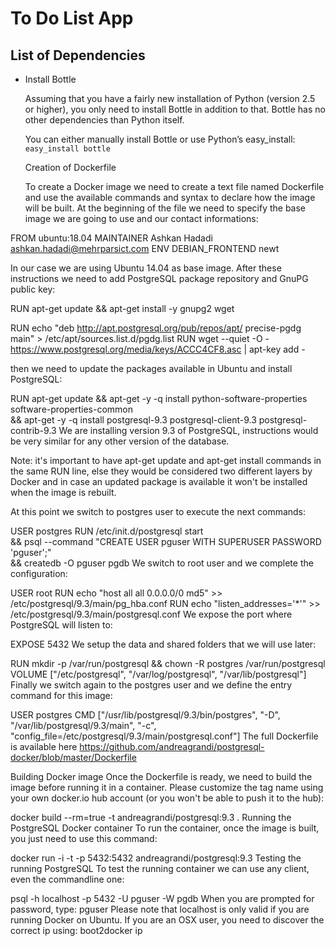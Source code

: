 # To Do List App

## List of Dependencies

- Install Bottle

  Assuming that you have a fairly new installation of Python (version 2.5 or higher), you only need to install Bottle in addition to that. Bottle has no other dependencies than Python itself.

  You can either manually install Bottle or use Python’s easy_install: `easy_install bottle`

  Creation of Dockerfile

  To create a Docker image we need to create a text file named Dockerfile and use the available commands and syntax to declare how the image will be built. At the beginning of the file we need to specify the base image we are going to use and our contact informations:

FROM ubuntu:18.04
MAINTAINER Ashkan Hadadi <ashkan.hadadi@mehrparsict.com>
ENV DEBIAN_FRONTEND newt

In our case we are using Ubuntu 14.04 as base image. After these instructions we need to add PostgreSQL package repository and GnuPG public key:

RUN apt-get update && apt-get install -y gnupg2 wget

RUN echo "deb http://apt.postgresql.org/pub/repos/apt/ precise-pgdg main" > /etc/apt/sources.list.d/pgdg.list
RUN wget --quiet -O - https://www.postgresql.org/media/keys/ACCC4CF8.asc | apt-key add -

then we need to update the packages available in Ubuntu and install PostgreSQL:

RUN apt-get update && apt-get -y -q install python-software-properties software-properties-common   
  && apt-get -y -q install postgresql-9.3 postgresql-client-9.3 postgresql-contrib-9.3
We are installing version 9.3 of PostgreSQL, instructions would be very similar for any other version of the database.

Note: it's important to have apt-get update and apt-get install commands in the same RUN line, else they would be considered two different layers by Docker and in case an updated package is available it won't be installed when the image is rebuilt.

At this point we switch to postgres user to execute the next commands:

USER postgres
RUN /etc/init.d/postgresql start   
  && psql --command "CREATE USER pguser WITH SUPERUSER PASSWORD 'pguser';"   
  && createdb -O pguser pgdb
We switch to root user and we complete the configuration:

USER root
RUN echo "host all  all    0.0.0.0/0  md5" >> /etc/postgresql/9.3/main/pg_hba.conf
RUN echo "listen_addresses='*'" >> /etc/postgresql/9.3/main/postgresql.conf
We expose the port where PostgreSQL will listen to:

EXPOSE 5432
We setup the data and shared folders that we will use later:

RUN mkdir -p /var/run/postgresql && chown -R postgres /var/run/postgresql
VOLUME  ["/etc/postgresql", "/var/log/postgresql", "/var/lib/postgresql"]
Finally we switch again to the postgres user and we define the entry command for this image:

USER postgres
CMD ["/usr/lib/postgresql/9.3/bin/postgres", "-D", "/var/lib/postgresql/9.3/main", "-c", "config_file=/etc/postgresql/9.3/main/postgresql.conf"]
The full Dockerfile is available here https://github.com/andreagrandi/postgresql-docker/blob/master/Dockerfile

Building Docker image
Once the Dockerfile is ready, we need to build the image before running it in a container. Please customize the tag name using your own docker.io hub account (or you won't be able to push it to the hub):

docker build --rm=true -t andreagrandi/postgresql:9.3 .
Running the PostgreSQL Docker container
To run the container, once the image is built, you just need to use this command:

docker run -i -t -p 5432:5432 andreagrandi/postgresql:9.3
Testing the running PostgreSQL
To test the running container we can use any client, even the commandline one:

psql -h localhost -p 5432 -U pguser -W pgdb
When you are prompted for password, type: pguser
Please note that localhost is only valid if you are running Docker on Ubuntu. If you are an OSX user, you need to discover the correct ip using: boot2docker ip